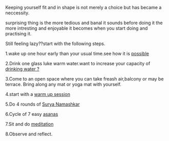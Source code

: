 Keeping yourself fit and in shape is not merely a choice but has became a neccessity.

surprising thing is the more tedious and banal it sounds before doing it the more intresting and enjoyable it becomes when you start doing and practising it.

Still feeling lazy??start with the following steps.

1.wake up one hour early than your usual time.see how it is [possible](waking-early.md)

2.Drink one glass luke warm water.want to increase your capacity of [drinking water ?](drink-water/drinking-water.md)

3.Come to an open space where you can take freash air,balcony or may be terrace.
Bring along any mat or yoga mat with yourself.

4.start with a [warm up session](warm-up/warm-up.md)

5.Do 4 rounds of [Surya Namashkar](surya-namashkar/surya-namashkar.md)

6.Cycle of 7 easy [asanas](asanas/asanas.md)

7.Sit and do [meditation](meditation/meditation.md)

8.Observe and reflect.


